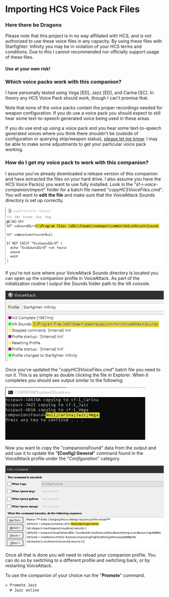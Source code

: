 # Importing HCS Voice Pack Files

### Here there be Dragons
Please note that this project is in no way affiliated with HCS, and is not authorized to use these voice files in any capacity. By using these files with Starfighter: Infinity you may be in violation of your HCS terms and conditions. Due to this I cannot recommended nor officially support usage of these files.

#### Use at your own risk!

### Which voice packs work with this companion?

I have personally tested using Vega [ED], Jazz [ED], and Carina [SC]. In theory any HCS Voice Pack should work, though I can't promise that.

Note that none of the voice packs contain the proper recordings needed for weapon configuration. If you do use a voice pack you should expect to still hear some text-to-speech generated voice being used in these areas.

If you do use end up using a voice pack and you hear some text-to-speech generated voices where you think there shouldn't be (outside of configuration or querying ship/weapon status), [please let me know](mailto:m.t.m.o.s.i.e.r@gmail.com). I may be able to make some adjustments to get your particular voice pack working.

### How do I get my voice pack to work with this companion?

I assume you've already downloaded a release version of this companion and have extracted the files on your hard drive. I also assume you have the HCS Voice Pack(s) you want to use fully installed.  Look in the "sf-i-*voice-companion/import*" folder for a batch file named "*copyHCSVoiceFiles.cmd*". You will want to **edit the file** and make sure that the VoiceAttack Sounds directory is set up correctly.

![copyHCSVoiceFiles.cmd setup](../images/copyHCSVoiceFiles_config.png?raw=true)

If you're not sure where your VoiceAttack Sounds directory is located you can open up the companion profile in VoiceAttack. As part of the initialization routine I output the Sounds folder path to the VA console.

![copyHCSVoiceFiles.cmd setup](../images/VA_companion_init_output.png?raw=true)

Once you've updated the "*copyHCSVoiceFiles.cmd*" batch file you need to run it. This is as simple as double clicking the file in Explorer. When it completes you should see output similar to the following:

![copyHCSVoiceFiles.cmd setup](../images/copyHCSVoiceFiles_output.png?raw=true)

Now you want to copy the "companionsFound" data from the output and add use it to update the "**[Config] General**" command found in the VoiceAttack profile under the "*Configuration*" category.

![copyHCSVoiceFiles.cmd setup](../images/Config_-_General.png?raw=true)

Once all that is done you will need to reload your companion profile. You can do so by switching to a different profile and switching back, or by restarting VoiceAttack.

To use the companion of your choice run the "**Promote**" command.

```
> Promote Jazz
  # Jazz online
```

